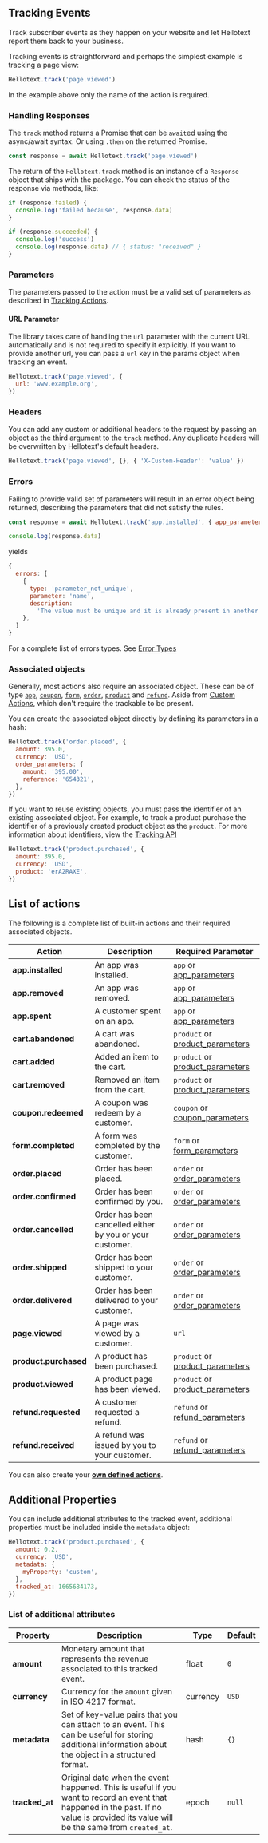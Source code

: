 ## Tracking Events

Track subscriber events as they happen on your website and let Hellotext report them back to your business.

Tracking events is straightforward and perhaps the simplest example is tracking a page view:

```javascript
Hellotext.track('page.viewed')
```

In the example above only the name of the action is required.

### Handling Responses

The `track` method returns a Promise that can be `await`ed using the async/await syntax. Or using `.then` on the returned Promise.

```javascript
const response = await Hellotext.track('page.viewed')
```

The return of the `Hellotext.track` method is an instance of a `Response` object that ships with the package. You can check the status of the response via methods, like:

```javascript
if (response.failed) {
  console.log('failed because', response.data)
}

if (response.succeeded) {
  console.log('success')
  console.log(response.data) // { status: "received" }
}
```

### Parameters

The parameters passed to the action must be a valid set of parameters as described in
[Tracking Actions](https://www.hellotext.com/api#tracking).

#### URL Parameter

The library takes care of handling the `url` parameter with the current URL automatically and is not required to specify it explicitly.
If you want to provide another url, you can pass a `url` key in the params object when tracking an event.

```javascript
Hellotext.track('page.viewed', {
  url: 'www.example.org',
})
```

### Headers 

You can add any custom or additional headers to the request by passing an object as the third argument to the `track` method.
Any duplicate headers will be overwritten by Hellotext's default headers.

```javascript
Hellotext.track('page.viewed', {}, { 'X-Custom-Header': 'value' })
```

### Errors

Failing to provide valid set of parameters will result in an error object being returned, describing the parameters that did not satisfy the rules.

```javascript
const response = await Hellotext.track('app.installed', { app_parameters: { name: 'My App' } })

console.log(response.data)
```

yields

```javascript
{
  errors: [
    {
      type: 'parameter_not_unique',
      parameter: 'name',
      description:
        'The value must be unique and it is already present in another object of the same type.',
    },
  ]
}
```

For a complete list of errors types. See [Error Types](https://www.hellotext.com/api#errors)

### Associated objects

Generally, most actions also require an associated object. These can be of type [`app`](https://www.hellotext.com/api#apps), [`coupon`](https://www.hellotext.com/api#coupons), [`form`](https://www.hellotext.com/api#forms), [`order`](https://www.hellotext.com/api#orders), [`product`](https://www.hellotext.com/api#products) and [`refund`](https://www.hellotext.com/api#refunds).
Aside from [Custom Actions](https://www.hellotext.com/api#create_an_action), which don't require the trackable to be present.

You can create the associated object directly by defining its parameters in a hash:

```javascript
Hellotext.track('order.placed', {
  amount: 395.0,
  currency: 'USD',
  order_parameters: {
    amount: '395.00',
    reference: '654321',
  },
})
```

If you want to reuse existing objects, you must pass the identifier of an existing associated object. For example, to track a product purchase the identifier of a previously created product object as the `product`.
For more information about identifiers, view the [Tracking API](https://www.hellotext.com/api#tracking)

```javascript
Hellotext.track('product.purchased', {
  amount: 395.0,
  currency: 'USD',
  product: 'erA2RAXE',
})
```

## List of actions

The following is a complete list of built-in actions and their required associated objects.

| Action                | Description                                              | Required Parameter                                                        |
| --------------------- | -------------------------------------------------------- | ------------------------------------------------------------------------- |
| **app.installed**     | An app was installed.                                    | `app` or [app_parameters](https://www.hellotext.com/api#app)              |
| **app.removed**       | An app was removed.                                      | `app` or [app_parameters](https://www.hellotext.com/api#app)              |
| **app.spent**         | A customer spent on an app.                              | `app` or [app_parameters](https://www.hellotext.com/api#app)              |
| **cart.abandoned**    | A cart was abandoned.                                    | `product` or [product_parameters](https://www.hellotext.com/api#products) |
| **cart.added**        | Added an item to the cart.                               | `product` or [product_parameters](https://www.hellotext.com/api#products) |
| **cart.removed**      | Removed an item from the cart.                           | `product` or [product_parameters](https://www.hellotext.com/api#products) |
| **coupon.redeemed**   | A coupon was redeem by a customer.                       | `coupon` or [coupon_parameters](https://www.hellotext.com/api#coupons)    |
| **form.completed**    | A form was completed by the customer.                    | `form` or [form_parameters](https://www.hellotext.com/api#forms)          |
| **order.placed**      | Order has been placed.                                   | `order` or [order_parameters](https://www.hellotext.com/api#orders)       |
| **order.confirmed**   | Order has been confirmed by you.                         | `order` or [order_parameters](https://www.hellotext.com/api#orders)       |
| **order.cancelled**   | Order has been cancelled either by you or your customer. | `order` or [order_parameters](https://www.hellotext.com/api#orders)       |
| **order.shipped**     | Order has been shipped to your customer.                 | `order` or [order_parameters](https://www.hellotext.com/api#orders)       |
| **order.delivered**   | Order has been delivered to your customer.               | `order` or [order_parameters](https://www.hellotext.com/api#orders)       |
| **page.viewed**       | A page was viewed by a customer.                         | `url`                                                                     |
| **product.purchased** | A product has been purchased.                            | `product` or [product_parameters](https://www.hellotext.com/api#products) |
| **product.viewed**    | A product page has been viewed.                          | `product` or [product_parameters](https://www.hellotext.com/api#products) |
| **refund.requested**  | A customer requested a refund.                           | `refund` or [refund_parameters](https://www.hellotext.com/api#refunds)    |
| **refund.received**   | A refund was issued by you to your customer.             | `refund` or [refund_parameters](https://www.hellotext.com/api#refunds)    |

You can also create your **[own defined actions](https://www.hellotext.com/api#actions)**.

## Additional Properties

You can include additional attributes to the tracked event, additional properties must be included inside the `metadata` object:

```javascript
Hellotext.track('product.purchased', {
  amount: 0.2,
  currency: 'USD',
  metadata: {
    myProperty: 'custom',
  },
  tracked_at: 1665684173,
})
```

### List of additional attributes

| Property       | Description                                                                                                                                                                           | Type     | Default |
| -------------- | ------------------------------------------------------------------------------------------------------------------------------------------------------------------------------------- | -------- | ------- |
| **amount**     | Monetary amount that represents the revenue associated to this tracked event.                                                                                                         | float    | `0`     |
| **currency**   | Currency for the `amount` given in ISO 4217 format.                                                                                                                                   | currency | `USD`   |
| **metadata**   | Set of key-value pairs that you can attach to an event. This can be useful for storing additional information about the object in a structured format.                                | hash     | `{}`    |
| **tracked_at** | Original date when the event happened. This is useful if you want to record an event that happened in the past. If no value is provided its value will be the same from `created_at`. | epoch    | `null`  |
